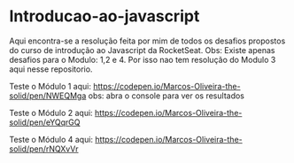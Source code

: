 # Introducao-ao-javascript
Aqui encontra-se a resolução feita por mim de todos os desafios propostos do curso de introdução ao Javascript da RocketSeat.
Obs: Existe apenas desafios para o Modulo: 1,2 e 4. Por isso nao tem resolução do Modulo 3 aqui nesse repositorio.

Teste o Módulo 1 aqui: https://codepen.io/Marcos-Oliveira-the-solid/pen/NWEQMga
obs: abra o console para ver os resultados

Teste o Módulo 2 aqui: https://codepen.io/Marcos-Oliveira-the-solid/pen/eYQqrGQ

Teste o Módulo 4 aqui: https://codepen.io/Marcos-Oliveira-the-solid/pen/rNQXvVr
